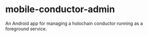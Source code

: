#  mobile-conductor-admin

An Android app for managing a holochain conductor running as a foreground service.